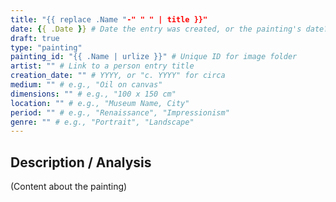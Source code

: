 ```yaml
---
title: "{{ replace .Name "-" " " | title }}"
date: {{ .Date }} # Date the entry was created, or the painting's date? Decide convention.
draft: true
type: "painting"
painting_id: "{{ .Name | urlize }}" # Unique ID for image folder
artist: "" # Link to a person entry title
creation_date: "" # YYYY, or "c. YYYY" for circa
medium: "" # e.g., "Oil on canvas"
dimensions: "" # e.g., "100 x 150 cm"
location: "" # e.g., "Museum Name, City"
period: "" # e.g., "Renaissance", "Impressionism"
genre: "" # e.g., "Portrait", "Landscape"
---
```


## Description / Analysis

(Content about the painting)